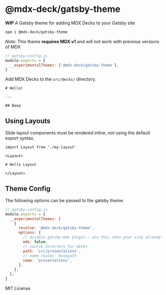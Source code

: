 # @mdx-deck/gatsby-theme

**WIP** A Gatsby theme for adding MDX Decks to your Gatsby site

```sh
npm i @mdx-deck/gatsby-theme
```

_Note:_ This theme **requires MDX v1** and will not work with previous versions of MDX

```js
// gatsby-config.js
module.exports = {
  __experimentalThemes: ['@mdx-deck/gatsby-theme'],
}
```

Add MDX Decks to the `src/decks/` directory.

```mdx
# Hello!

---

## Beep
```

## Using Layouts

Slide layout components must be rendered inline, _not_ using the default export syntax.

```mdx
import Layout from './my-layout'

<Layout>

# Hello Layout

</Layout>
```

## Theme Config

The following options can be passed to the gatsby theme.

```js
// gatsby-config.js
module.exports = {
  __experimentalThemes: [
    {
      resolve: '@mdx-deck/gatsby-theme',
      options: {
        // disable gatsby-mdx plugin – use this when your site already uses gatsby-mdx
        mdx: false,
        // source directory for decks
        path: 'src/presentations',
        // name routes' basepath
        name: 'presentations',
      },
    },
  ],
}
```

MIT License
